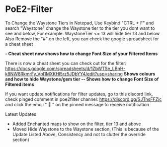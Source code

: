 # PoE2-Filter

To Change the Waystone Tiers in Notepad, Use Keybind "CTRL + F" and search "Waystone" change the Waystone tier to the tier you dont want to see and below, For example: WaystoneTier <= 13 will hide tier 13 and below
Also Remove the "#" on the left, you can check the google spreadsheet for a cheat sheet

**- Cheat sheet now shows how to change Font Size of your Filtered Items**

There is now a cheat sheet you can check out for the filter: 
https://docs.google.com/spreadsheets/d/1ZbWTSe_LBnH-k8NW8RkmrFy_Vpl1MXKHl5rz5JDbYY4/edit?usp=sharing
**Shows colours and how to hide Waystone/gem tier -- Shows how to change Font Size of Filtered items**

If you want update notifications for filter updates, go to this discord link, check pinged comment in poe2filter channel: https://discord.gg/SJTnsFFZjc and click the emoji " :scroll: " on the pinned message to receive notification

Latest Updates

- Added Enchanted maps to show on the filter, tier 13 and above
- Moved Hide Waystone to the Waystone section, (This is because of the Update Listed Above, Consistency and not to clutter the override section)
